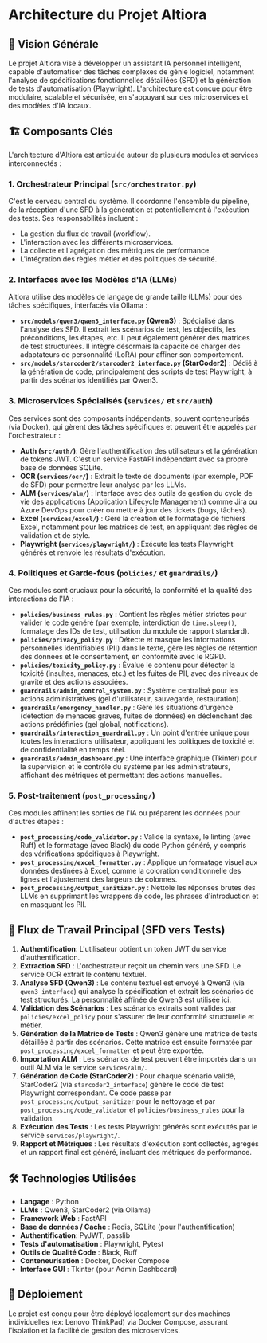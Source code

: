 # Architecture du Projet Altiora

## 🎯 Vision Générale

Le projet Altiora vise à développer un assistant IA personnel intelligent, capable d'automatiser des tâches complexes de génie logiciel,
notamment l'analyse de spécifications fonctionnelles détaillées (SFD) et la génération de tests d'automatisation (Playwright). L'architecture est conçue pour être modulaire,
scalable et sécurisée, en s'appuyant sur des microservices et des modèles d'IA locaux.

## 🏗️ Composants Clés

L'architecture d'Altiora est articulée autour de plusieurs modules et services interconnectés :

### 1. Orchestrateur Principal (`src/orchestrator.py`)

C'est le cerveau central du système. Il coordonne l'ensemble du pipeline, de la réception d'une SFD à la génération et potentiellement à l'exécution des tests. Ses responsabilités incluent :
- La gestion du flux de travail (workflow).
- L'interaction avec les différents microservices.
- La collecte et l'agrégation des métriques de performance.
- L'intégration des règles métier et des politiques de sécurité.

### 2. Interfaces avec les Modèles d'IA (LLMs)

Altiora utilise des modèles de langage de grande taille (LLMs) pour des tâches spécifiques, interfacés via Ollama :
- **`src/models/qwen3/qwen3_interface.py` (Qwen3)** : Spécialisé dans l'analyse des SFD. Il extrait les scénarios de test, les objectifs, les préconditions, les étapes, etc. Il peut également générer des matrices de test structurées. Il intègre désormais la capacité de charger des adaptateurs de personnalité (LoRA) pour affiner son comportement.
- **`src/models/starcoder2/starcoder2_interface.py` (StarCoder2)** : Dédié à la génération de code, principalement des scripts de test Playwright, à partir des scénarios identifiés par Qwen3.

### 3. Microservices Spécialisés (`services/` et `src/auth`)

Ces services sont des composants indépendants, souvent conteneurisés (via Docker), qui gèrent des tâches spécifiques et peuvent être appelés par l'orchestrateur :
- **Auth (`src/auth/`)**: Gère l'authentification des utilisateurs et la génération de tokens JWT. C'est un service FastAPI indépendant avec sa propre base de données SQLite.
- **OCR (`services/ocr/`)** : Extrait le texte de documents (par exemple, PDF de SFD) pour permettre leur analyse par les LLMs.
- **ALM (`services/alm/`)** : Interface avec des outils de gestion du cycle de vie des applications (Application Lifecycle Management) comme Jira ou Azure DevOps pour créer ou mettre à jour des tickets (bugs, tâches).
- **Excel (`services/excel/`)** : Gère la création et le formatage de fichiers Excel, notamment pour les matrices de test, en appliquant des règles de validation et de style.
- **Playwright (`services/playwright/`)** : Exécute les tests Playwright générés et renvoie les résultats d'exécution.

### 4. Politiques et Garde-fous (`policies/` et `guardrails/`)

Ces modules sont cruciaux pour la sécurité, la conformité et la qualité des interactions de l'IA :
- **`policies/business_rules.py`** : Contient les règles métier strictes pour valider le code généré (par exemple, interdiction de `time.sleep()`, formatage des IDs de test, utilisation du module de rapport standard).
- **`policies/privacy_policy.py`** : Détecte et masque les informations personnelles identifiables (PII) dans le texte, gère les règles de rétention des données et le consentement, en conformité avec le RGPD.
- **`policies/toxicity_policy.py`** : Évalue le contenu pour détecter la toxicité (insultes, menaces, etc.) et les fuites de PII, avec des niveaux de gravité et des actions associées.
- **`guardrails/admin_control_system.py`** : Système centralisé pour les actions administratives (gel d'utilisateur, sauvegarde, restauration).
- **`guardrails/emergency_handler.py`** : Gère les situations d'urgence (détection de menaces graves, fuites de données) en déclenchant des actions prédéfinies (gel global, notifications).
- **`guardrails/interaction_guardrail.py`** : Un point d'entrée unique pour toutes les interactions utilisateur, appliquant les politiques de toxicité et de confidentialité en temps réel.
- **`guardrails/admin_dashboard.py`** : Une interface graphique (Tkinter) pour la supervision et le contrôle du système par les administrateurs, affichant des métriques et permettant des actions manuelles.

### 5. Post-traitement (`post_processing/`)

Ces modules affinent les sorties de l'IA ou préparent les données pour d'autres étapes :
- **`post_processing/code_validator.py`** : Valide la syntaxe, le linting (avec Ruff) et le formatage (avec Black) du code Python généré, y compris des vérifications spécifiques à Playwright.
- **`post_processing/excel_formatter.py`** : Applique un formatage visuel aux données destinées à Excel, comme la coloration conditionnelle des lignes et l'ajustement des largeurs de colonnes.
- **`post_processing/output_sanitizer.py`** : Nettoie les réponses brutes des LLMs en supprimant les wrappers de code, les phrases d'introduction et en masquant les PII.

## 🔄 Flux de Travail Principal (SFD vers Tests)

1.  **Authentification**: L'utilisateur obtient un token JWT du service d'authentification.
2.  **Extraction SFD** : L'orchestrateur reçoit un chemin vers une SFD. Le service OCR extrait le contenu textuel.
3.  **Analyse SFD (Qwen3)** : Le contenu textuel est envoyé à Qwen3 (via `qwen3_interface`) qui analyse la spécification et extrait les scénarios de test structurés. La personnalité affinée de Qwen3 est utilisée ici.
4.  **Validation des Scénarios** : Les scénarios extraits sont validés par `policies/excel_policy` pour s'assurer de leur conformité structurelle et métier.
5.  **Génération de la Matrice de Tests** : Qwen3 génère une matrice de tests détaillée à partir des scénarios. Cette matrice est ensuite formatée par `post_processing/excel_formatter` et peut être exportée.
6.  **Importation ALM** : Les scénarios de test peuvent être importés dans un outil ALM via le service `services/alm/`.
7.  **Génération de Code (StarCoder2)** : Pour chaque scénario validé, StarCoder2 (via `starcoder2_interface`) génère le code de test Playwright correspondant. Ce code passe par `post_processing/output_sanitizer` pour le nettoyage et par `post_processing/code_validator` et `policies/business_rules` pour la validation.
8.  **Exécution des Tests** : Les tests Playwright générés sont exécutés par le service `services/playwright/`.
9.  **Rapport et Métriques** : Les résultats d'exécution sont collectés, agrégés et un rapport final est généré, incluant des métriques de performance.

## 🛠️ Technologies Utilisées

- **Langage** : Python
- **LLMs** : Qwen3, StarCoder2 (via Ollama)
- **Framework Web** : FastAPI
- **Base de données / Cache** : Redis, SQLite (pour l'authentification)
- **Authentification**: PyJWT, passlib
- **Tests d'automatisation** : Playwright, Pytest
- **Outils de Qualité Code** : Black, Ruff
- **Conteneurisation** : Docker, Docker Compose
- **Interface GUI** : Tkinter (pour Admin Dashboard)

## 🚀 Déploiement

Le projet est conçu pour être déployé localement sur des machines individuelles (ex: Lenovo ThinkPad) via Docker Compose, assurant l'isolation et la facilité de gestion des microservices.
